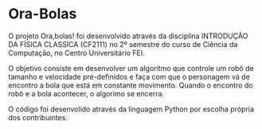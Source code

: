 # Ora-Bolas

O projeto Ora,bolas! foi desenvolvido através da disciplina INTRODUÇÃO DA FÍSICA CLASSICA (CF2111) no 2º semestre do curso de Ciência da Computação, no Centro Universitário FEI.

O objetivo consiste em desenvolver um algoritmo que controle um robô de tamanho e velocidade pré-definidos e faça com que o personagem vá de encontro a bola que está em constante movimento. Quando o encontro do robô e a bola acontecer, o algorimo se encerra.

O código foi desenvolido através da linguagem Python por escolha própria dos contribuintes.
